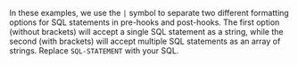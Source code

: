 In these examples,  we use the `|` symbol to separate two different formatting options for SQL statements in pre-hooks and post-hooks. The first option (without brackets) will accept a single SQL statement as a string, while the second (with brackets) will accept multiple SQL statements as an array of strings. Replace `SQL-STATEMENT` with your SQL.